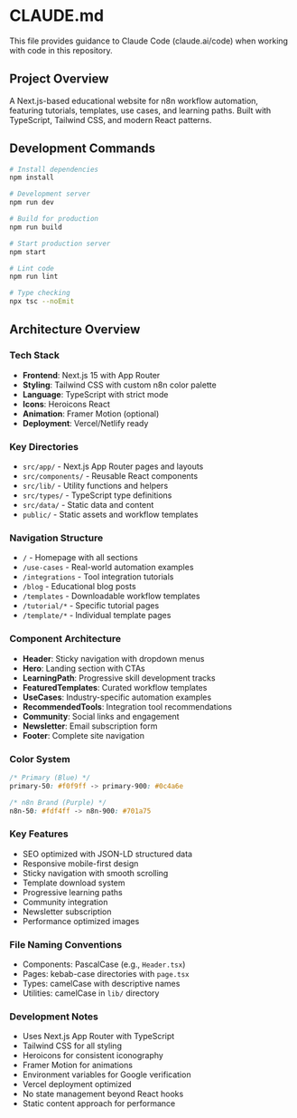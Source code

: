 # CLAUDE.md

This file provides guidance to Claude Code (claude.ai/code) when working with code in this repository.

## Project Overview

A Next.js-based educational website for n8n workflow automation, featuring tutorials, templates, use cases, and learning paths. Built with TypeScript, Tailwind CSS, and modern React patterns.

## Development Commands

```bash
# Install dependencies
npm install

# Development server
npm run dev

# Build for production
npm run build

# Start production server
npm start

# Lint code
npm run lint

# Type checking
npx tsc --noEmit
```

## Architecture Overview

### Tech Stack
- **Frontend**: Next.js 15 with App Router
- **Styling**: Tailwind CSS with custom n8n color palette
- **Language**: TypeScript with strict mode
- **Icons**: Heroicons React
- **Animation**: Framer Motion (optional)
- **Deployment**: Vercel/Netlify ready

### Key Directories
- `src/app/` - Next.js App Router pages and layouts
- `src/components/` - Reusable React components
- `src/lib/` - Utility functions and helpers
- `src/types/` - TypeScript type definitions
- `src/data/` - Static data and content
- `public/` - Static assets and workflow templates

### Navigation Structure
- `/` - Homepage with all sections
- `/use-cases` - Real-world automation examples
- `/integrations` - Tool integration tutorials
- `/blog` - Educational blog posts
- `/templates` - Downloadable workflow templates
- `/tutorial/*` - Specific tutorial pages
- `/template/*` - Individual template pages

### Component Architecture
- **Header**: Sticky navigation with dropdown menus
- **Hero**: Landing section with CTAs
- **LearningPath**: Progressive skill development tracks
- **FeaturedTemplates**: Curated workflow templates
- **UseCases**: Industry-specific automation examples
- **RecommendedTools**: Integration tool recommendations
- **Community**: Social links and engagement
- **Newsletter**: Email subscription form
- **Footer**: Complete site navigation

### Color System
```css
/* Primary (Blue) */
primary-50: #f0f9ff -> primary-900: #0c4a6e

/* n8n Brand (Purple) */
n8n-50: #fdf4ff -> n8n-900: #701a75
```

### Key Features
- SEO optimized with JSON-LD structured data
- Responsive mobile-first design
- Sticky navigation with smooth scrolling
- Template download system
- Progressive learning paths
- Community integration
- Newsletter subscription
- Performance optimized images

### File Naming Conventions
- Components: PascalCase (e.g., `Header.tsx`)
- Pages: kebab-case directories with `page.tsx`
- Types: camelCase with descriptive names
- Utilities: camelCase in `lib/` directory

### Development Notes
- Uses Next.js App Router with TypeScript
- Tailwind CSS for all styling
- Heroicons for consistent iconography
- Framer Motion for animations
- Environment variables for Google verification
- Vercel deployment optimized
- No state management beyond React hooks
- Static content approach for performance
